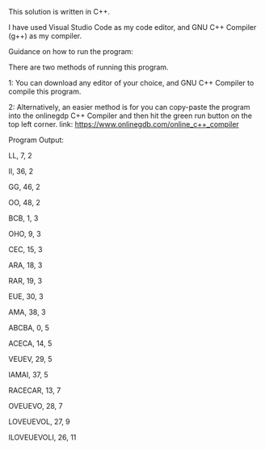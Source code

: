 ﻿This solution is written in C++.

I have used Visual Studio Code as my code editor, and GNU C++ Compiler (g++) as my compiler.

Guidance on how to run the program:

There are two methods of running this program.

1: You can download any editor of your choice, and GNU C++ Compiler to compile this program.

2: Alternatively, an easier method is for you can copy-paste the program into the onlinegdp C++ Compiler and then
   hit the green run button on the top left corner.
   link: https://www.onlinegdb.com/online_c++_compiler
   
Program Output:

LL, 7, 2

II, 36, 2

GG, 46, 2

OO, 48, 2

BCB, 1, 3

OHO, 9, 3

CEC, 15, 3

ARA, 18, 3

RAR, 19, 3

EUE, 30, 3

AMA, 38, 3

ABCBA, 0, 5

ACECA, 14, 5

VEUEV, 29, 5

IAMAI, 37, 5

RACECAR, 13, 7

OVEUEVO, 28, 7

LOVEUEVOL, 27, 9

ILOVEUEVOLI, 26, 11
